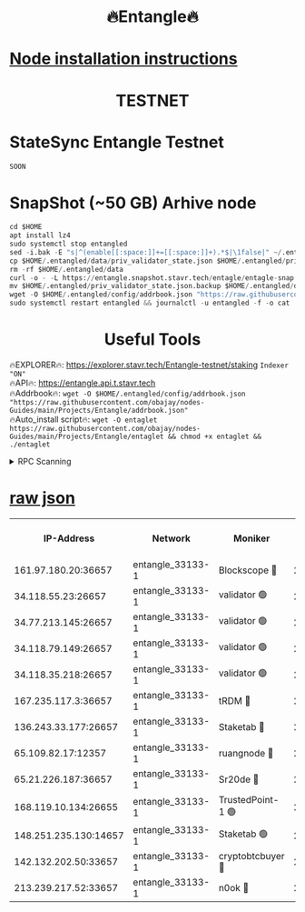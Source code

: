 <h1 align="center"> 🔥Entangle🔥</h1>

[Node installation instructions](https://github.com/obajay/nodes-Guides/tree/main/Projects/Entangle)
=

<h1 align="center"> TESTNET</h1>

# StateSync Entangle Testnet
```python
SOON
```
# SnapShot (~50 GB) Arhive node
```python
cd $HOME
apt install lz4
sudo systemctl stop entangled
sed -i.bak -E "s|^(enable[[:space:]]+=[[:space:]]+).*$|\1false|" ~/.entangled/config/config.toml
cp $HOME/.entangled/data/priv_validator_state.json $HOME/.entangled/priv_validator_state.json.backup
rm -rf $HOME/.entangled/data
curl -o - -L https://entangle.snapshot.stavr.tech/entagle/entagle-snap.tar.lz4 | lz4 -c -d - | tar -x -C $HOME/.entangled --strip-components 2
mv $HOME/.entangled/priv_validator_state.json.backup $HOME/.entangled/data/priv_validator_state.json
wget -O $HOME/.entangled/config/addrbook.json "https://raw.githubusercontent.com/obajay/nodes-Guides/main/Projects/Entangle/addrbook.json"
sudo systemctl restart entangled && journalctl -u entangled -f -o cat
```
 <h1 align="center"> Useful Tools</h1>
 
🔥EXPLORER🔥: https://explorer.stavr.tech/Entangle-testnet/staking        `Indexer "ON"` \
🔥API🔥:      https://entangle.api.t.stavr.tech \
🔥Addrbook🔥: ```wget -O $HOME/.entangled/config/addrbook.json "https://raw.githubusercontent.com/obajay/nodes-Guides/main/Projects/Entangle/addrbook.json"``` \
🔥Auto_install script🔥:  `wget -O entaglet https://raw.githubusercontent.com/obajay/nodes-Guides/main/Projects/Entangle/entaglet && chmod +x entaglet && ./entaglet`


<details>
<summary>RPC Scanning</summary>

<h2 align="center"> We scan nodes in real time every 4 hours. And we provide the final result of RPC endpoints.
We cannot influence the operation of these nodes in any way. </h2>


```python
If Voting Power is higher than 0 --> then the Node is a validator of the network and may be subject to attack and be a potential threat to the chain.
```
```python
We marked such validators with a red symbol
```

</details>

[raw json](https://rpc-check.entangt.stavr.tech/entangt/rpc-entangt-result.json)
=


<table><tr><th>IP-Address</th><th>Network</th><th>Moniker</th><th>Latest Block Height</th><th>Earliest Block Height</th><th>Catching Up</th><th>Tx Index</th><th>Voting Power</th><th>Scan Time</th></tr><tr><td>161.97.180.20:36657</td><td>entangle_33133-1</td><td>Blockscope 🔴</td><td>2735744</td><td>1</td><td>False</td><td>off</td><td>309760544247204</td><td>2024-03-21T06:00:58.496208018UTC</td></tr><tr><td>34.118.55.23:26657</td><td>entangle_33133-1</td><td>validator 🟢</td><td>2735744</td><td>1</td><td>False</td><td>on</td><td>0</td><td>2024-03-21T06:01:01.192065105UTC</td></tr><tr><td>34.77.213.145:26657</td><td>entangle_33133-1</td><td>validator 🟢</td><td>2735744</td><td>1</td><td>False</td><td>on</td><td>0</td><td>2024-03-21T06:01:03.465768292UTC</td></tr><tr><td>34.118.79.149:26657</td><td>entangle_33133-1</td><td>validator 🟢</td><td>2735748</td><td>1</td><td>False</td><td>on</td><td>0</td><td>2024-03-21T06:01:20.513202291UTC</td></tr><tr><td>34.118.35.218:26657</td><td>entangle_33133-1</td><td>validator 🟢</td><td>2622113</td><td>1</td><td>False</td><td>on</td><td>0</td><td>2024-03-21T06:01:22.886017191UTC</td></tr><tr><td>167.235.117.3:36657</td><td>entangle_33133-1</td><td>tRDM 🔴</td><td>2735748</td><td>1</td><td>False</td><td>on</td><td>216776925020225</td><td>2024-03-21T06:01:23.174934059UTC</td></tr><tr><td>136.243.33.177:26657</td><td>entangle_33133-1</td><td>Staketab 🔴</td><td>2735745</td><td>660001</td><td>False</td><td>on</td><td>181152470618817</td><td>2024-03-21T06:01:11.826416306UTC</td></tr><tr><td>65.109.82.17:12357</td><td>entangle_33133-1</td><td>ruangnode 🔴</td><td>2735744</td><td>1312001</td><td>False</td><td>off</td><td>661262305895222</td><td>2024-03-21T06:00:58.827123951UTC</td></tr><tr><td>65.21.226.187:36657</td><td>entangle_33133-1</td><td>Sr20de 🔴</td><td>2735744</td><td>2049001</td><td>False</td><td>off</td><td>29534655065001</td><td>2024-03-21T06:00:55.990061722UTC</td></tr><tr><td>168.119.10.134:26655</td><td>entangle_33133-1</td><td>TrustedPoint-1 🟢</td><td>2735748</td><td>2268001</td><td>False</td><td>off</td><td>0</td><td>2024-03-21T06:01:23.402712363UTC</td></tr><tr><td>148.251.235.130:14657</td><td>entangle_33133-1</td><td>Staketab 🟢</td><td>2735744</td><td>2617001</td><td>False</td><td>off</td><td>0</td><td>2024-03-21T06:00:55.622844402UTC</td></tr><tr><td>142.132.202.50:33657</td><td>entangle_33133-1</td><td>cryptobtcbuyer 🔴</td><td>2735744</td><td>2635744</td><td>False</td><td>off</td><td>38886577247155343</td><td>2024-03-21T06:00:58.236139645UTC</td></tr><tr><td>213.239.217.52:33657</td><td>entangle_33133-1</td><td>n0ok 🔴</td><td>2735748</td><td>2635748</td><td>False</td><td>off</td><td>46611081777498279</td><td>2024-03-21T06:01:18.166787726UTC</td></tr></table>
